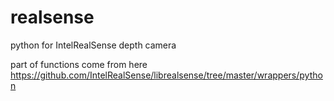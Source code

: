 # realsense
python for IntelRealSense depth camera


part of functions come from here https://github.com/IntelRealSense/librealsense/tree/master/wrappers/python
